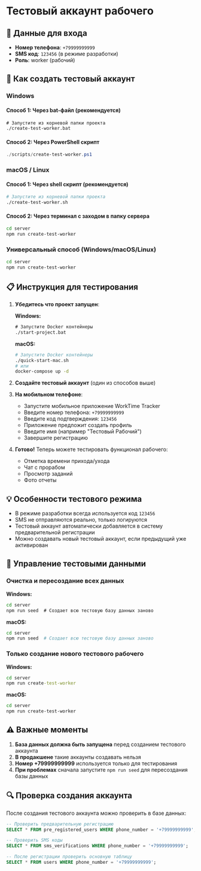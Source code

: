 # Тестовый аккаунт рабочего

## 📱 Данные для входа

- **Номер телефона**: `+79999999999`
- **SMS код**: `123456` (в режиме разработки)
- **Роль**: worker (рабочий)

## 🚀 Как создать тестовый аккаунт

### Windows

#### Способ 1: Через bat-файл (рекомендуется)
```cmd
# Запустите из корневой папки проекта
./create-test-worker.bat
```

#### Способ 2: Через PowerShell скрипт
```powershell
./scripts/create-test-worker.ps1
```

### macOS / Linux

#### Способ 1: Через shell скрипт (рекомендуется)
```bash
# Запустите из корневой папки проекта
./create-test-worker.sh
```

#### Способ 2: Через терминал с заходом в папку сервера
```bash
cd server
npm run create-test-worker
```

### Универсальный способ (Windows/macOS/Linux)

```bash
cd server
npm run create-test-worker
```

## 📋 Инструкция для тестирования

1. **Убедитесь что проект запущен**:

   **Windows:**
   ```cmd
   # Запустите Docker контейнеры
   ./start-project.bat
   ```

   **macOS:**
   ```bash
   # Запустите Docker контейнеры  
   ./quick-start-mac.sh
   # или
   docker-compose up -d
   ```

2. **Создайте тестовый аккаунт** (один из способов выше)

3. **На мобильном телефоне**:
   - Запустите мобильное приложение WorkTime Tracker
   - Введите номер телефона: `+79999999999`
   - Введите код подтверждения: `123456`
   - Приложение предложит создать профиль
   - Введите имя (например "Тестовый Рабочий")
   - Завершите регистрацию

4. **Готово!** Теперь можете тестировать функционал рабочего:
   - Отметка времени прихода/ухода
   - Чат с прорабом
   - Просмотр заданий
   - Фото отчеты

## 💡 Особенности тестового режима

- В режиме разработки всегда используется код `123456`
- SMS не отправляются реально, только логируются
- Тестовый аккаунт автоматически добавляется в систему предварительной регистрации
- Можно создавать новый тестовый аккаунт, если предыдущий уже активирован

## 🔧 Управление тестовыми данными

### Очистка и пересоздание всех данных

**Windows:**
```cmd
cd server
npm run seed  # Создает всю тестовую базу данных заново
```

**macOS:**
```bash
cd server
npm run seed  # Создает всю тестовую базу данных заново
```

### Только создание нового тестового рабочего

**Windows:**
```cmd
cd server
npm run create-test-worker
```

**macOS:**
```bash
cd server
npm run create-test-worker
```

## ⚠️ Важные моменты

1. **База данных должна быть запущена** перед созданием тестового аккаунта
2. **В продакшене** такие аккаунты создавать нельзя
3. **Номер +79999999999** используется только для тестирования
4. **При проблемах** сначала запустите `npm run seed` для пересоздания базы данных

## 🔍 Проверка создания аккаунта

После создания тестового аккаунта можно проверить в базе данных:

```sql
-- Проверить предварительную регистрацию
SELECT * FROM pre_registered_users WHERE phone_number = '+79999999999';

-- Проверить SMS коды
SELECT * FROM sms_verifications WHERE phone_number = '+79999999999';

-- После регистрации проверить основную таблицу
SELECT * FROM users WHERE phone_number = '+79999999999';
``` 